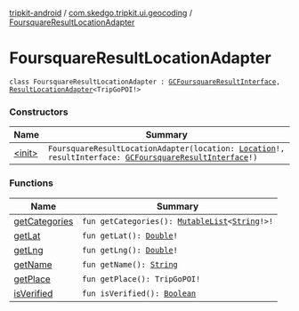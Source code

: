 [tripkit-android](../../index.md) / [com.skedgo.tripkit.ui.geocoding](../index.md) / [FoursquareResultLocationAdapter](./index.md)

# FoursquareResultLocationAdapter

`class FoursquareResultLocationAdapter : `[`GCFoursquareResultInterface`](../../com.skedgo.geocoding.agregator/-g-c-foursquare-result-interface/index.md)`, `[`ResultLocationAdapter`](../-result-location-adapter/index.md)`<TripGoPOI!>`

### Constructors

| Name | Summary |
|---|---|
| [&lt;init&gt;](-init-.md) | `FoursquareResultLocationAdapter(location: `[`Location`](../../com.skedgo.android.common.model/-location/index.md)`!, resultInterface: `[`GCFoursquareResultInterface`](../../com.skedgo.geocoding.agregator/-g-c-foursquare-result-interface/index.md)`!)` |

### Functions

| Name | Summary |
|---|---|
| [getCategories](get-categories.md) | `fun getCategories(): `[`MutableList`](https://kotlinlang.org/api/latest/jvm/stdlib/kotlin.collections/-mutable-list/index.html)`<`[`String`](https://kotlinlang.org/api/latest/jvm/stdlib/kotlin/-string/index.html)`!>!` |
| [getLat](get-lat.md) | `fun getLat(): `[`Double`](https://kotlinlang.org/api/latest/jvm/stdlib/kotlin/-double/index.html)`!` |
| [getLng](get-lng.md) | `fun getLng(): `[`Double`](https://kotlinlang.org/api/latest/jvm/stdlib/kotlin/-double/index.html)`!` |
| [getName](get-name.md) | `fun getName(): `[`String`](https://kotlinlang.org/api/latest/jvm/stdlib/kotlin/-string/index.html) |
| [getPlace](get-place.md) | `fun getPlace(): TripGoPOI!` |
| [isVerified](is-verified.md) | `fun isVerified(): `[`Boolean`](https://kotlinlang.org/api/latest/jvm/stdlib/kotlin/-boolean/index.html) |
